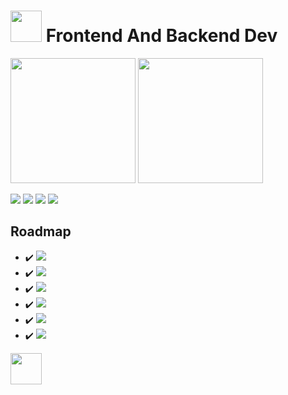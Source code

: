 # <img src="https://i.ibb.co/ZWt8y9b/fomlahault.png" style="width: 50px"> Frontend And Backend Dev
<div style=" display: inline-block">
<img src="https://github-readme-stats.vercel.app/api?username=princevora&&show_icons=true&theme=midnight-purple" style="height: 200px;">
<img src="https://github-readme-stats.vercel.app/api/top-langs/?username=princevora&langs_count=5&theme=midnight-purple" style="height: 200px;">
</div>

<a href="https://discord.com/"><img src="https://img.shields.io/badge/-floyare%231186-000000?style=flat-square&logo=discord&logoColor=7F3ACE"></a>
<a href="https://steamcommunity.com/id/floyarestyles/"><img src="https://img.shields.io/badge/-funnע-000000?style=flat-square&logo=steam&logoColor=7F3ACE"></a>
<a href="https://www.youtube.com/channel/UCdRj56rXHKHF40T0Of36s3A"><img src="https://img.shields.io/badge/-floyare-000000?style=flat-square&logo=youtube&logoColor=7F3ACE"></a>
<img src="https://visitor-badge.laobi.icu/badge?page_id=floyare.floyare&left_color=black&right_color=%237F3ACE">

## Roadmap
- :heavy_check_mark: <img src="https://img.shields.io/badge/-HTML-000000?style=flat-square&logo=html5">
- :heavy_check_mark: <img src="https://img.shields.io/badge/-Laravel-000?style=flat-square&logo=laravel&logoColor=FF2D20&labelColor">
- :heavy_check_mark: <img src="https://img.shields.io/badge/-CSS-000000?style=flat-square&logo=css3&logoColor=blue">
- :heavy_check_mark: <img src="https://img.shields.io/badge/-Javascript-000000?style=flat-square&logo=javascript">
- :heavy_check_mark: <img src="https://img.shields.io/badge/-React-000000?style=flat-square&logo=react">
- :heavy_check_mark: <img src="https://img.shields.io/badge/-Next.js-000000?style=flat-square&logo=nextdotjs">

<div style="display: inline-block;">
<img src="https://i.ibb.co/wwq451W/JUSTSTYLES-LOGO-NEW-500.png" style="height: 50px;">
</div>
<!--
**princevora/princevora** is a ✨ _special_ ✨ repository because its `README.md` (this file) appears on your GitHub profile.

Here are some ideas to get you started:

- 🔭 I’m currently working on ...
- 🌱 I’m currently learning ...
- 👯 I’m looking to collaborate on ...
- 🤔 I’m looking for help with ...
- 💬 Ask me about ...
- 📫 How to reach me: ...
- 😄 Pronouns: ...
- ⚡ Fun fact: ...
-->
